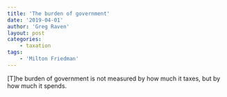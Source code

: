 ```yaml
---
title: 'The burden of government'
date: '2019-04-01'
author: 'Greg Raven'
layout: post
categories:
    - taxation
tags:
    - 'Milton Friedman'
---
```


\[T\]he burden of government is not measured by how much it taxes, but by how much it spends.